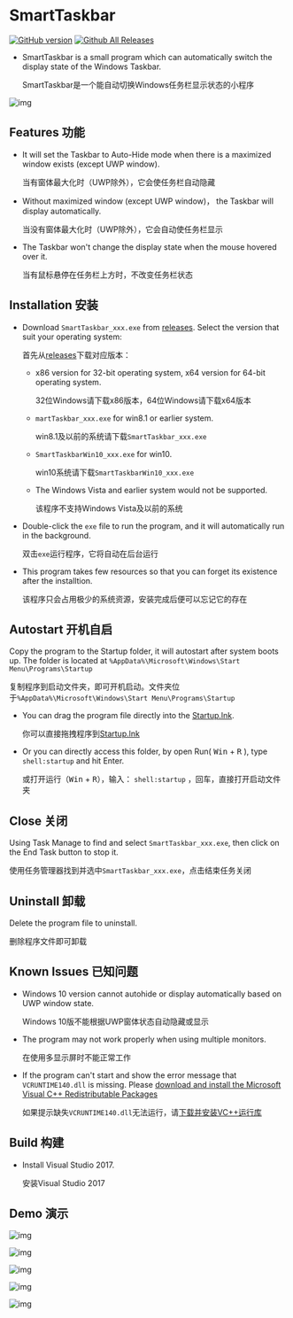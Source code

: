 SmartTaskbar
===
[![GitHub version](https://badge.fury.io/gh/ChanpleCai%2FSmartTaskbar.svg)](https://badge.fury.io/gh/ChanpleCai%2FSmartTaskbar)
[![Github All Releases](https://img.shields.io/github/downloads/ChanpleCai/SmartTaskbar/total.svg)](https://github.com/ChanpleCai/SmartTaskbar/releases)
* SmartTaskbar is a small program which can automatically switch the display state of the Windows Taskbar.

  SmartTaskbar是一个能自动切换Windows任务栏显示状态的小程序
  
![img](https://github.com/ChanpleCai/SmartTaskbar/blob/master/demo/Hide_Show.gif)

Features 功能
-----
* It will set the Taskbar to Auto-Hide mode when there is a maximized window exists (except UWP window).

  当有窗体最大化时（UWP除外），它会使任务栏自动隐藏
* Without maximized window (except UWP window)， the Taskbar will display automatically.

  当没有窗体最大化时（UWP除外），它会自动使任务栏显示
* The Taskbar won't change the display state when the mouse hovered over it.

  当有鼠标悬停在任务栏上方时，不改变任务栏状态

Installation 安装
-----
* Download `SmartTaskbar_xxx.exe` from [releases](https://github.com/ChanpleCai/SmartTaskbar/releases). Select the version that suit your operating system:

  首先从[releases](https://github.com/ChanpleCai/SmartTaskbar/releases)下载对应版本：

    * x86 version for 32-bit operating system, x64 version for 64-bit operating system.
      
      32位Windows请下载x86版本，64位Windows请下载x64版本
      
    * `martTaskbar_xxx.exe` for win8.1 or earlier system.
      
      win8.1及以前的系统请下载`SmartTaskbar_xxx.exe`
      
    * `SmartTaskbarWin10_xxx.exe` for win10.
      
      win10系统请下载`SmartTaskbarWin10_xxx.exe`
      
    * The Windows Vista and earlier system would not be supported.
      
      该程序不支持Windows Vista及以前的系统
* Double-click the `exe` file to run the program, and it will automatically run in the background.

  双击`exe`运行程序，它将自动在后台运行
  
* This program takes few resources so that you can forget its existence after the installtion.

  该程序只会占用极少的系统资源，安装完成后便可以忘记它的存在
  
Autostart 开机自启
-----
Copy the program to the Startup folder, it will autostart after system boots up. The folder is located at `%AppData%\Microsoft\Windows\Start Menu\Programs\Startup`


  复制程序到启动文件夹，即可开机启动。文件夹位于`%AppData%\Microsoft\Windows\Start Menu\Programs\Startup`
* You can drag the program file directly into the [Startup.lnk](https://github.com/ChanpleCai/SmartTaskbar/releases/download/v1.0.0/Startup.lnk).
  
  你可以直接拖拽程序到[Startup.lnk](https://github.com/ChanpleCai/SmartTaskbar/releases/download/v1.0.0/Startup.lnk)
* Or you can directly access this folder, by open Run( <kbd>Win</kbd> + <kbd>R</kbd> ), type `shell:startup` and hit Enter.
  
  或打开运行（<kbd>Win</kbd> + <kbd>R</kbd>），输入： `shell:startup` ，回车，直接打开启动文件夹

Close 关闭
----
Using Task Manage to find and select `SmartTaskbar_xxx.exe`, then click on the End Task button to stop it.

  使用任务管理器找到并选中`SmartTaskbar_xxx.exe`，点击结束任务关闭

Uninstall 卸载
----
Delete the program file to uninstall.

  删除程序文件即可卸载

Known Issues 已知问题
----
* Windows 10 version cannot autohide or display automatically based on UWP window state.

  Windows 10版不能根据UWP窗体状态自动隐藏或显示
* The program may not work properly when using multiple monitors.

  在使用多显示屏时不能正常工作
* If the program can't start and show the error message that `VCRUNTIME140.dll` is missing. Please [download and install the Microsoft Visual C++ Redistributable  Packages](https://support.microsoft.com/en-us/help/2977003/the-latest-supported-visual-c-downloads)

  如果提示缺失`VCRUNTIME140.dll`无法运行，请[下载并安装VC++运行库](https://support.microsoft.com/zh-cn/help/2977003/the-latest-supported-visual-c-downloads)

Build 构建
-----
* Install Visual Studio 2017.

  安装Visual Studio 2017 
  
Demo 演示
----
![img](https://github.com/ChanpleCai/SmartTaskbar/blob/master/demo/Open_Close2.gif)

![img](https://github.com/ChanpleCai/SmartTaskbar/blob/master/demo/Open_Close.gif)

![img](https://github.com/ChanpleCai/SmartTaskbar/blob/master/demo/Maximize_Button.gif)

![img](https://github.com/ChanpleCai/SmartTaskbar/blob/master/demo/Shortcut_Key.gif)

![img](https://github.com/ChanpleCai/SmartTaskbar/blob/master/demo/block_UWP.gif)
